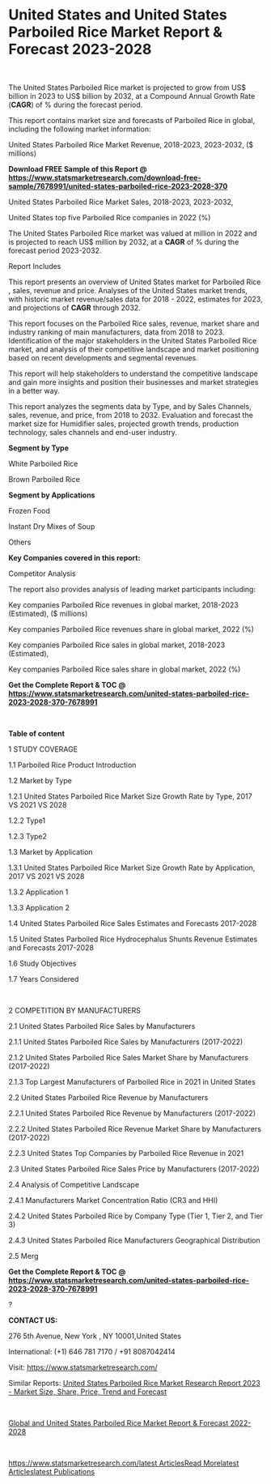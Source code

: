 <h1>United States and United States Parboiled Rice Market Report & Forecast 2023-2028</h1><br/><p>The United States Parboiled Rice market is projected to grow from US$ billion in 2023 to US$ billion by 2032, at a Compound Annual Growth Rate (<strong>CAGR</strong>) of % during the forecast period.</p>
 
 
 
 <p>This report contains market size and forecasts of Parboiled Rice in global, including the following market information:</p>
 
 
 
 <p>United States Parboiled Rice Market Revenue, 2018-2023, 2023-2032, ($ millions)</p>
 
 
 
 <p><strong>Download FREE Sample of this Report @ <a href="https://www.statsmarketresearch.com/download-free-sample/7678991/united-states-parboiled-rice-2023-2028-370">https://www.statsmarketresearch.com/download-free-sample/7678991/united-states-parboiled-rice-2023-2028-370</a></strong></p>
 
 
 
 <p>United States Parboiled Rice Market Sales, 2018-2023, 2023-2032,</p>
 
 
 
 <p>United States top five Parboiled Rice companies in 2022 (%)</p>
 
 
 
 <p>The United States Parboiled Rice market was valued at million in 2022 and is projected to reach US$ million by 2032, at a <strong>CAGR</strong> of % during the forecast period 2023-2032.</p>
 
 
 
 <p>Report Includes</p>
 
 
 
 <p>This report presents an overview of United States market for Parboiled Rice , sales, revenue and price. Analyses of the United States market trends, with historic market revenue/sales data for 2018 - 2022, estimates for 2023, and projections of <strong>CAGR</strong> through 2032.</p>
 
 
 
 <p>This report focuses on the Parboiled Rice sales, revenue, market share and industry ranking of main manufacturers, data from 2018 to 2023. Identification of the major stakeholders in the United States Parboiled Rice market, and analysis of their competitive landscape and market positioning based on recent developments and segmental revenues.</p>
 
 
 
 <p>This report will help stakeholders to understand the competitive landscape and gain more insights and position their businesses and market strategies in a better way.</p>
 
 
 
 <p>This report analyzes the segments data by Type, and by Sales Channels, sales, revenue, and price, from 2018 to 2032. Evaluation and forecast the market size for Humidifier sales, projected growth trends, production technology, sales channels and end-user industry.</p>
 
 
 
 <p><strong>Segment by Type</strong></p>
 
 
 
 <p>White Parboiled Rice</p>
 
 
 
 <p>Brown Parboiled Rice</p>
 
 
 
 <p><strong>Segment <strong><strong>by Applications</strong></strong></strong></p>
 
 
 
 <p>Frozen Food</p>
 
 
 
 <p>Instant Dry Mixes of Soup</p>
 
 
 
 <p>Others</p>
 
 
 
 <p><strong>Key Companies covered in this report:</strong></p>
 
 
 
 <p>Competitor Analysis</p>
 
 
 
 <p>The report also provides analysis of leading market participants including:</p>
 
 
 
 <p>Key companies Parboiled Rice revenues in global market, 2018-2023 (Estimated), ($ millions)</p>
 
 
 
 <p>Key companies Parboiled Rice revenues share in global market, 2022 (%)</p>
 
 
 
 <p>Key companies Parboiled Rice sales in global market, 2018-2023 (Estimated),</p>
 
 
 
 <p>Key companies Parboiled Rice sales share in global market, 2022 (%)</p>
 
 
 
 <div><b>Get the Complete Report & TOC @ <a href="https://www.statsmarketresearch.com/united-states-parboiled-rice-2023-2028-370-7678991">https://www.statsmarketresearch.com/united-states-parboiled-rice-2023-2028-370-7678991</a></b></div>
 
 
 
 <p><br />
 
 <b>Table of content</b></p>
 
 
 
 <p>1 STUDY COVERAGE<br />
 
 1.1 Parboiled Rice Product Introduction<br />
 
 1.2 Market by Type<br />
 
 1.2.1 United States Parboiled Rice Market Size Growth Rate by Type, 2017 VS 2021 VS 2028<br />
 
 1.2.2 Type1<br />
 
 1.2.3 Type2<br />
 
 1.3 Market by Application<br />
 
 1.3.1 United States Parboiled Rice Market Size Growth Rate by Application, 2017 VS 2021 VS 2028<br />
 
 1.3.2 Application 1<br />
 
 1.3.3 Application 2<br />
 
 1.4 United States Parboiled Rice Sales Estimates and Forecasts 2017-2028<br />
 
 1.5 United States Parboiled Rice Hydrocephalus Shunts Revenue Estimates and Forecasts 2017-2028<br />
 
 1.6 Study Objectives<br />
 
 1.7 Years Considered<br />
 
 <br />
 
 2 COMPETITION BY MANUFACTURERS<br />
 
 2.1 United States Parboiled Rice Sales by Manufacturers<br />
 
 2.1.1 United States Parboiled Rice Sales by Manufacturers (2017-2022)<br />
 
 2.1.2 United States Parboiled Rice Sales Market Share by Manufacturers (2017-2022)<br />
 
 2.1.3 Top Largest Manufacturers of Parboiled Rice in 2021 in United States<br />
 
 2.2 United States Parboiled Rice Revenue by Manufacturers<br />
 
 2.2.1 United States Parboiled Rice Revenue by Manufacturers (2017-2022)<br />
 
 2.2.2 United States Parboiled Rice Revenue Market Share by Manufacturers (2017-2022)<br />
 
 2.2.3 United States Top Companies by Parboiled Rice Revenue in 2021<br />
 
 2.3 United States Parboiled Rice Sales Price by Manufacturers (2017-2022)<br />
 
 2.4 Analysis of Competitive Landscape<br />
 
 2.4.1 Manufacturers Market Concentration Ratio (CR3 and HHI)<br />
 
 2.4.2 United States Parboiled Rice by Company Type (Tier 1, Tier 2, and Tier 3)<br />
 
 2.4.3 United States Parboiled Rice Manufacturers Geographical Distribution<br />
 
 2.5 Merg</p>
 
 
 
 <div><b>Get the Complete Report & TOC @ <a href="https://www.statsmarketresearch.com/united-states-parboiled-rice-2023-2028-370-7678991">https://www.statsmarketresearch.com/united-states-parboiled-rice-2023-2028-370-7678991</a></b></div>
 
 
 
 <p>? </p>
 
 
 
 <p><b>CONTACT US:</b><br />
 
 276 5th Avenue, New York , NY 10001,United States<br />
 
 International: (+1) 646 781 7170 / +91 8087042414<br />
 
 Visit: <a href="https://www.statsmarketresearch.com/">https://www.statsmarketresearch.com/</a><br />
 
 Similar Reports: <a href="https://www.statsmarketresearch.com/united-states-parboiled-rice-2023-2028-370-7678991">United States Parboiled Rice Market Research Report 2023 - Market Size, Share, Price, Trend and Forecast</a><br />
 
 <br />
 
 <a href="https://www.statsmarketresearch.com/united-states-parboiled-rice-2023-2028-370-7678991">Global and United States Parboiled Rice Market Report & Forecast 2022-2028</a><br />
 
 <br />
 
 <a href="https://gyeongbokgung.com">https://www.statsmarketresearch.com/</a><a href="https://hallyeomaritime.com">latest Articles</a><a href="https://jingwansa.com">Read More</a><a href="https://nguoiviet.jp/">latest Articles</a><a href="https://www.intelmarketresearch.com/">latest Publications</a></p>